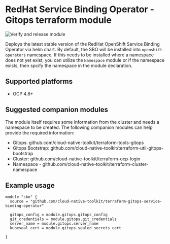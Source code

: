 #  RedHat Service Binding Operator - Gitops terraform module
![Verify and release module](https://github.com/cloud-native-toolkit/terraform-gitops-service-binding-operator/workflows/Verify%20and%20release%20module/badge.svg)

Deploys the latest stable version of the RedHat OpenShift Service Binding Operator via helm chart.  By default, the SBO will be installed into `openshift-operators` namespace.  If this needs to be installed where a namespace does not yet exist, you can utilize the `Namespace` module or if the namespace exists, then spcify the namespace in the module declaration.

## Supported platforms

- OCP 4.8+

## Suggested companion modules

The module itself requires some information from the cluster and needs a
namespace to be created. The following companion
modules can help provide the required information:

- Gitops:  github.com/cloud-native-toolkit/terraform-tools-gitops
- Gitops Bootstrap: github.com/cloud-native-toolkit/terraform-util-gitops-bootstrap
- Cluster: github.com/cloud-native-toolkit/terraform-ocp-login
- Namespace - github.com/cloud-native-toolkit/terraform-cluster-namespace

## Example usage

```hcl-terraform
module "sbo" {
  source = "github.com/cloud-native-toolkit/terraform-gitops-service-binding-operator"

  gitops_config = module.gitops.gitops_config
  git_credentials = module.gitops.git_credentials
  server_name = module.gitops.server_name
  kubeseal_cert = module.gitops.sealed_secrets_cert

}
```